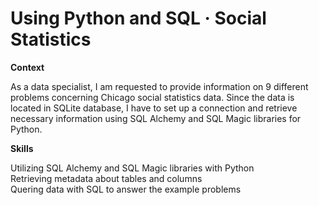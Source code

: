 # Using Python and SQL · Social Statistics

**Context**

As a data specialist, I am requested to provide information on 9 different problems concerning Chicago social statistics data. Since the data is located in SQLite database, I have to set up a connection and retrieve necessary information using SQL Alchemy and SQL Magic libraries for Python.

**Skills**

Utilizing SQL Alchemy and SQL Magic libraries with Python  
Retrieving metadata about tables and columns  
Quering data with SQL to answer the example problems  
